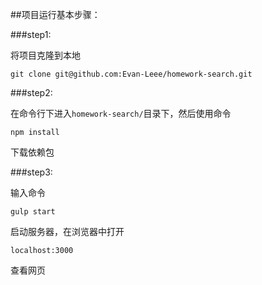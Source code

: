 ##项目运行基本步骤：


###step1:

  将项目克隆到本地
  
  `git clone git@github.com:Evan-Leee/homework-search.git`
  
###step2:
 
  在命令行下进入`homework-search/`目录下，然后使用命令
  
  ` npm install `
  
  下载依赖包

###step3:

  输入命令
  
  ` gulp start `
  
  启动服务器，在浏览器中打开
  
  ` localhost:3000 `
  
  查看网页
  